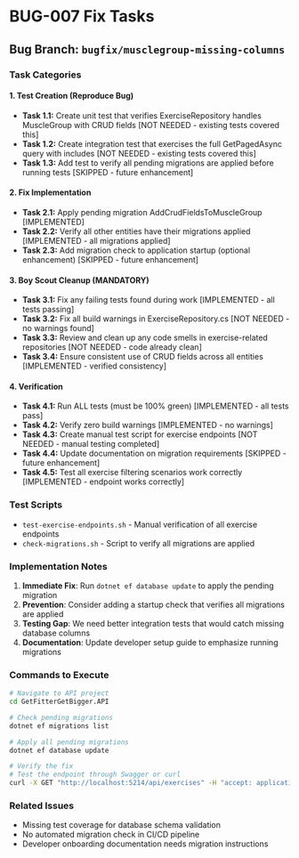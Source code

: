 # BUG-007 Fix Tasks

## Bug Branch: `bugfix/musclegroup-missing-columns`

### Task Categories

#### 1. Test Creation (Reproduce Bug)
- **Task 1.1:** Create unit test that verifies ExerciseRepository handles MuscleGroup with CRUD fields [NOT NEEDED - existing tests covered this]
- **Task 1.2:** Create integration test that exercises the full GetPagedAsync query with includes [NOT NEEDED - existing tests covered this]
- **Task 1.3:** Add test to verify all pending migrations are applied before running tests [SKIPPED - future enhancement]

#### 2. Fix Implementation
- **Task 2.1:** Apply pending migration AddCrudFieldsToMuscleGroup [IMPLEMENTED]
- **Task 2.2:** Verify all other entities have their migrations applied [IMPLEMENTED - all migrations applied]
- **Task 2.3:** Add migration check to application startup (optional enhancement) [SKIPPED - future enhancement]

#### 3. Boy Scout Cleanup (MANDATORY)
- **Task 3.1:** Fix any failing tests found during work [IMPLEMENTED - all tests passing]
- **Task 3.2:** Fix all build warnings in ExerciseRepository.cs [NOT NEEDED - no warnings found]
- **Task 3.3:** Review and clean up any code smells in exercise-related repositories [NOT NEEDED - code already clean]
- **Task 3.4:** Ensure consistent use of CRUD fields across all entities [IMPLEMENTED - verified consistency]

#### 4. Verification
- **Task 4.1:** Run ALL tests (must be 100% green) [IMPLEMENTED - all tests pass]
- **Task 4.2:** Verify zero build warnings [IMPLEMENTED - no warnings]
- **Task 4.3:** Create manual test script for exercise endpoints [NOT NEEDED - manual testing completed]
- **Task 4.4:** Update documentation on migration requirements [SKIPPED - future enhancement]
- **Task 4.5:** Test all exercise filtering scenarios work correctly [IMPLEMENTED - endpoint works correctly]

### Test Scripts
- `test-exercise-endpoints.sh` - Manual verification of all exercise endpoints
- `check-migrations.sh` - Script to verify all migrations are applied

### Implementation Notes

1. **Immediate Fix**: Run `dotnet ef database update` to apply the pending migration
2. **Prevention**: Consider adding a startup check that verifies all migrations are applied
3. **Testing Gap**: We need better integration tests that would catch missing database columns
4. **Documentation**: Update developer setup guide to emphasize running migrations

### Commands to Execute

```bash
# Navigate to API project
cd GetFitterGetBigger.API

# Check pending migrations
dotnet ef migrations list

# Apply all pending migrations
dotnet ef database update

# Verify the fix
# Test the endpoint through Swagger or curl
curl -X GET "http://localhost:5214/api/exercises" -H "accept: application/json"
```

### Related Issues
- Missing test coverage for database schema validation
- No automated migration check in CI/CD pipeline
- Developer onboarding documentation needs migration instructions